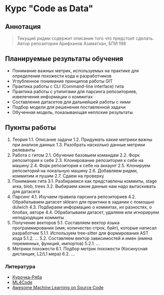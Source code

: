 # Курс "Code as Data"
## Аннотация
> Текущий ридми содержит описание того что предстоит сделать. Автор репозитория Арифханов Азаматхан, БПИ 198

## Планируемые результаты обучения
* Понимание важных метрик, используемых на практике для определения похожести кода и разработчиков
* Углубленное понимание принципов работы GIT
* Практика работы с CLI (Command-line interface) гита
* Практика работы с утилитами для парсинга репозиториев, извелечения информации о коммитах
* Составление датасетов для дальнейшей работы с ними
* Подбор модели для решенения поставленной задачи
* Обученная модель, показывающая неплохие результаты

## Пукнты работы
1. Теория
	1.1. Описание задачи
	1.2. Придумать какие метрики важны при анализе данных
	1.3. Разобрать насколько данные метрики релеванты
2. Работа с гитом
	2.1. Обучение базовыем командам
	2.2. Форк репозитория к себе
	2.3. Клонирование репозитория к себе на машину
	2.4. Форк репозитория к себе на аккаунт
	2.5. Клонируем репозиторий на локальную машину
	2.6. Добавляем ридми, коммитим и пушим
	2.7. Сдаем на проверку
3. Понимание гита
	3.1. Разбираемся как представлены коммиты, stage area, blob, trees
	3.2. Выбираем какие данные нам надо вытаскивать для датасета
4. Парсинг
	4.1. Изучаем правила парсинга репозиториев 
	4.2. Обрабатываем датасет sklearn для практики в задании с помощью dulwich
	4.3. Подбираем информацию о коммитах, их разностях, о блобах, авторе
	4.4. Обрабатываем датасет, удаляем или игнорируем неподходящие коммиты
5. Получение векторов
	5.1. Составляем вектор языка программирования (имя, количество строк, байт), которые написал разработчик
		5.1.1. Используем tree-sitter для формирования AST кода
		5.1.2. ...
	5.2. Составляем вектор зависимостей и имен (имена переменных, функций, импортов)
		5.2.1. ...
6. Метрики похожести
	6.1. Подбор метрик похожести  (Косинусная дистанция, L2/L1 мера)
	6.2. ...

### Литература
* [Курочка-Ряба](https://github.com/Sm1Ling/Ryaba)
* [ML4Code](https://ml4code.github.io/)
* [Awesome Machine Learning on Source Code](https://github.com/src-d/awesome-machine-learning-on-source-code)